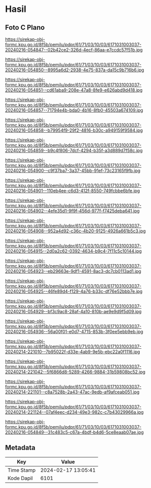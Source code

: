 # Hasil

## Foto C Plano

https://sirekap-obj-formc.kpu.go.id/8f5b/pemilu/pdpr/61/71/03/10/03/6171031003037-20240216-054847--02b42ce2-326d-4ecf-86aa-e7ccdc57f51b.jpg

https://sirekap-obj-formc.kpu.go.id/8f5b/pemilu/pdpr/61/71/03/10/03/6171031003037-20240216-054850--8995a6d2-2938-4e75-837a-da15c9b716b6.jpg

https://sirekap-obj-formc.kpu.go.id/8f5b/pemilu/pdpr/61/71/03/10/03/6171031003037-20240216-054851--cd61aba9-208e-47a8-8fe9-e626abd9d418.jpg

https://sirekap-obj-formc.kpu.go.id/8f5b/pemilu/pdpr/61/71/03/10/03/6171031003037-20240216-054857--71794e4b-bda0-4b16-8fb0-45503a674109.jpg

https://sirekap-obj-formc.kpu.go.id/8f5b/pemilu/pdpr/61/71/03/10/03/6171031003037-20240216-054858--b79954f9-29f2-4816-b30c-a949159f9584.jpg

https://sirekap-obj-formc.kpu.go.id/8f5b/pemilu/pdpr/61/71/03/10/03/6171031003037-20240216-054859--b9c4f806-7dcf-4294-b35f-a3d889d7f58c.jpg

https://sirekap-obj-formc.kpu.go.id/8f5b/pemilu/pdpr/61/71/03/10/03/6171031003037-20240216-054900--c9f37ba7-3a37-45bb-91ef-73c23165f9fb.jpg

https://sirekap-obj-formc.kpu.go.id/8f5b/pemilu/pdpr/61/71/03/10/03/6171031003037-20240216-054901--110eb4ee-c6d3-412f-8550-749fcbbe6bfe.jpg

https://sirekap-obj-formc.kpu.go.id/8f5b/pemilu/pdpr/61/71/03/10/03/6171031003037-20240216-054902--4efe35d1-9f9f-456d-977f-f7425deba641.jpg

https://sirekap-obj-formc.kpu.go.id/8f5b/pemilu/pdpr/61/71/03/10/03/6171031003037-20240216-054908--952a4d92-c36c-4b20-9125-4926a661b5c3.jpg

https://sirekap-obj-formc.kpu.go.id/8f5b/pemilu/pdpr/61/71/03/10/03/6171031003037-20240216-054915--2d0a2c62-0392-4634-b9c4-7f11c5c10144.jpg

https://sirekap-obj-formc.kpu.go.id/8f5b/pemilu/pdpr/61/71/03/10/03/6171031003037-20240216-054923--eb29663e-9df1-4591-8ac3-dc7cb0113ad1.jpg

https://sirekap-obj-formc.kpu.go.id/8f5b/pemilu/pdpr/61/71/03/10/03/6171031003037-20240216-054925--46fe89d4-f129-4a76-b33c-df76e52bbb7e.jpg

https://sirekap-obj-formc.kpu.go.id/8f5b/pemilu/pdpr/61/71/03/10/03/6171031003037-20240216-054929--bf3c9ac8-28af-4a10-810b-ae9e9d9f5d09.jpg

https://sirekap-obj-formc.kpu.go.id/8f5b/pemilu/pdpr/61/71/03/10/03/6171031003037-20240216-054936--56a00f01-e0d7-4715-853b-3f0ee5ebb9eb.jpg

https://sirekap-obj-formc.kpu.go.id/8f5b/pemilu/pdpr/61/71/03/10/03/6171031003037-20240214-221010--7b95022f-d33e-4ab9-9e5b-ebc22a0f1116.jpg

https://sirekap-obj-formc.kpu.go.id/8f5b/pemilu/pdpr/61/71/03/10/03/6171031003037-20240214-221042--5f6866d8-5289-4266-9884-31b59808bc52.jpg

https://sirekap-obj-formc.kpu.go.id/8f5b/pemilu/pdpr/61/71/03/10/03/6171031003037-20240214-221101--c8a7528b-2a43-47ac-9edb-af9afceab051.jpg

https://sirekap-obj-formc.kpu.go.id/8f5b/pemilu/pdpr/61/71/03/10/03/6171031003037-20240214-221124--07af4eec-d234-49e3-982c-c7b43029966a.jpg

https://sirekap-obj-formc.kpu.go.id/8f5b/pemilu/pdpr/61/71/03/10/03/6171031003037-20240216-054849--31c483c5-c67a-4bdf-b4d6-5ce8eaab07ae.jpg


## Metadata

| Key        | Value               |
| ---------- | ------------------- |
| Time Stamp | 2024-02-17 13:05:41 |
| Kode Dapil | 6101                |



